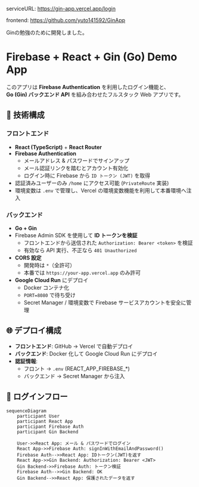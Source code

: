 serviceURL: https://gin-app.vercel.app/login

frontend: https://github.com/yuto141592/GinApp

Ginの勉強のために開発しました。

# Firebase + React + Gin (Go) Demo App

このアプリは **Firebase Authentication** を利用したログイン機能と、  
**Go (Gin) バックエンド API** を組み合わせたフルスタック Web アプリです。  

## 🚀 技術構成

### フロントエンド
- **React (TypeScript)** + **React Router**
- **Firebase Authentication**
  - メールアドレス & パスワードでサインアップ
  - メール認証リンクを踏むとアカウント有効化
  - ログイン時に Firebase から `ID トークン (JWT)` を取得
- 認証済みユーザーのみ `/home` にアクセス可能 (`PrivateRoute` 実装)
- 環境変数は `.env` で管理し、Vercel の環境変数機能を利用して本番環境へ注入

### バックエンド
- **Go + Gin**
- Firebase Admin SDK を使用して **ID トークンを検証**
  - フロントエンドから送信された `Authorization: Bearer <token>` を検証
  - 有効なら API 実行、不正なら `401 Unauthorized`
- **CORS 設定**
  - 開発時は `*`（全許可）
  - 本番では `https://your-app.vercel.app` のみ許可
- **Google Cloud Run** にデプロイ
  - Docker コンテナ化
  - `PORT=8080` で待ち受け
  - Secret Manager / 環境変数で Firebase サービスアカウントを安全に管理

## 🌐 デプロイ構成
- **フロントエンド**: GitHub → Vercel で自動デプロイ  
- **バックエンド**: Docker 化して Google Cloud Run にデプロイ  
- **認証情報**:  
  - フロント → `.env` (REACT_APP_FIREBASE_*)  
  - バックエンド → Secret Manager から注入  

## 🔑 ログインフロー

```mermaid
sequenceDiagram
    participant User
    participant React App
    participant Firebase Auth
    participant Gin Backend

    User->>React App: メール & パスワードでログイン
    React App->>Firebase Auth: signInWithEmailAndPassword()
    Firebase Auth-->>React App: IDトークン(JWT)を返す
    React App->>Gin Backend: Authorization: Bearer <JWT>
    Gin Backend->>Firebase Auth: トークン検証
    Firebase Auth-->>Gin Backend: OK
    Gin Backend-->>React App: 保護されたデータを返す
